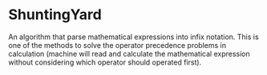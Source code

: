 # ShuntingYard
An algorithm that parse mathematical expressions into infix notation. This is one of the methods to solve the operator precedence problems in calculation (machine will read and calculate the mathematical expression without considering which operator should operated first).


